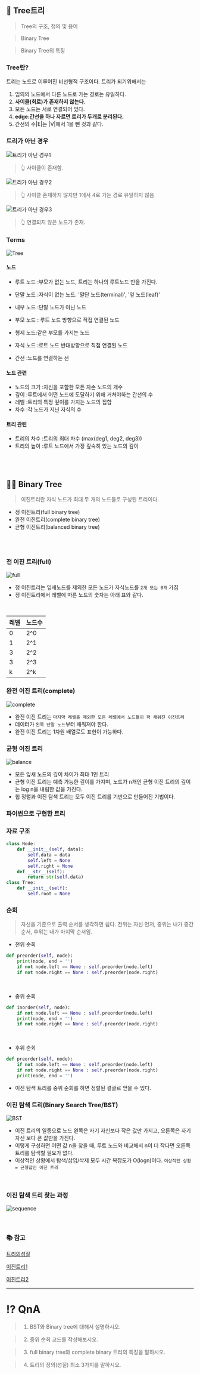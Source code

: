 ## 🌳 Tree트리
> Tree의 구조, 정의 및 용어

> Binary Tree

> Binary Tree의 특징

### Tree란?
트리는 노드로 이루어진 비선형적 구조이다.
트리가 되기위해서는 

1. 임의의 노드에서 다른 노드로 가는 경로는 유일하다.
2. __사이클(회로)가 존재하지 않는다.__
3. 모든 노드는 서로 연결되어 있다.
4. __edge:간선을 하나 자르면 트리가 두개로 분리된다.__
5. 간선의 수|E|는 |V|에서 1을 뺀 것과 같다.

### 트리가 아닌 경우
![트리가 아닌 경우1](img/notTree1.png)

> 👆 사이클이 존재함.

![트리가 아닌 경우2](img/notTree2.png)

> 👆 사이클 존재하지 않지만 1에서 4로 가는 경로 유일하지 않음

![트리가 아닌 경우3](img/notTree3.png)

> 👆 연결되지 않은 노드가 존재.

### Terms
![Tree](img/treeArchitecture.png)

#### 노드
- 루트 노드 :부모가 없는 노드, 트리는 하나의 루트노드 만을 가진다.
- 단말 노드 :자식이 없는 노드. '말단 노드(terminal)', '잎 노드(leaf)'
- 내부 노드 :단말 노드가 아닌 노드
- 부모 노드 : 루트 노드 방향으로 직접 연결된 노드
- 형제 노드:같은 부모를 가지는 노드
- 자식 노드 :로트 노드 반대방향으로 직접 연결된 노드

- 간선 :노드를 연결하는 선


#### 노드 관련 
- 노드의 크기 :자신을 포함한 모든 자손 노드의 개수
- 깊이 :루트에서 어떤 노드에 도달하기 위해 거쳐야하는 간선의 수
- 레벨 :트리의 특정 깊이를 가지는 노드의 집합
- 차수 :각 노드가 지닌 자식의 수

#### 트리 관련
- 트리의 차수 :트리의 최대 차수 (max(deg1, deg2, deg3))
- 트리의 높이 :루트 노드에서 가장 깊숙히 있는 노드의 깊이
<br><br><br><br>
## 🌲🌲 Binary Tree
> 이진트리란 자식 노드가 최대 두 개의 노드들로 구성된 트리이다.
- 정 이진트리(full binary tree)
- 완전 이진트리(complete binary tree)
- 균형 이진트리(balanced binary tree)
<br>
<br>

### 전 이진 트리(full)
![full](img/fullBT.png)
- 정 이진트리는 잎새노드를 제외한 모든 노드가 자식노드를 `2개 또는 0개` 가짐
- 정 이진트리에서 레벨에 따른 노드의 숫자는 아래 표와 같다.
<br>


|레벨|노드수|
|--|-----|
|0|2^0|
|1|2^1|
|3|2^2|
|3|2^3|
|k|2^k|

### 완전 이진 트리(complete)
![complete](img/completeBT.png)
- 완전 이진 트리는 `마지막 레벨을 제외한 모든 레벨에서 노드들이 꽉 채워진 이진트리`
- 데이터가 `왼쪽 단말 노드`부터 채워져야 한다.
- 완전 이진 트리는 1차원 배열로도 표현이 가능하다.

### 균형 이진 트리
![balance](img/balancedBT.png)
- 모든 잎새 노드의 깊이 차이가 최대 1인 트리
- 균형 이진 트리는 예측 가능한 깊이를 가지며, 노드가 n개인 균형 이진 트리의 깊이는 log n을 내림한 값을 가진다.
- 힙 정렬과 이진 탐색 트리는 모두 이진 트리를 기반으로 만들어진 기법이다.

### 파이썬으로 구현한 트리
### 자료 구조
```python
class Node:
    def __init__(self, data):
        self.data = data
        self.left = None
        self.right = None
    def __str__(self):
        return str(self.data)
class Tree:
    def __init__(self):
        self.root = None
```

### 순회
> 자신을 기준으로 출력 순서를 생각하면 쉽다. 전위는 자신 먼저, 중위는 내가 중간 순서, 후위는 내가 마지막 순서임.

- 전위 순회


```python
def preorder(self, node):
    print(node, end = '')
    if not node.left == None : self.preorder(node.left)
    if not node.right == None : self.preorder(node.right)
```
<br>

- 중위 순회

```python
def inorder(self, node):
    if not node.left == None : self.preorder(node.left)
    print(node, end = '')
    if not node.right == None : self.preorder(node.right)
```
<br>

- 후위 순회

```python
def preorder(self, node):
    if not node.left == None : self.preorder(node.left)
    if not node.right == None : self.preorder(node.right)
    print(node, end = '')
```
- 이진 탐색 트리를 중위 순회를 하면 정렬된 결괄르 얻을 수 있다.

### 이진 탐색 트리(Binary Search Tree/BST)
![BST](img/BST.png)
<br>
- 이진 트리의 일종으로 노드 왼쪽은 자기 자신보다 작은 값만 가지고, 오른쪽은 자기 자신 보다 큰 값만을 가진다.
- 이렇게 구성하면 어떤 값 n을 찾을 때, 루트 노드와 비교해서 n이 더 작다면 오른쪽 트리를 탐색할 필요가 없다.
- 이상적인 상황에서 탐색/삽입/삭제 모두 시간 복잡도가 O(logn)이다.
`이상적인 상황 = 균형잡인 이진 트리`
<br>

### 이진 탐색 트리 찾는 과정
![sequence](img/BstSeq.png)
<br><br><br>
### 📚 참고


[트리의성질](https://namu.wiki/w/%ED%8A%B8%EB%A6%AC(%EA%B7%B8%EB%9E%98%ED%94%84))
<br>

[이진트리1](https://smujihoon.tistory.com/153)
<br>

[이진트리2](https://ratsgo.github.io/data%20structure&algorithm/2017/10/21/tree/)

***
# ⁉️ QnA
> 1. BST와 Binary tree에 대해서 설명하시오.

> 2. 중위 순회 코드를 작성해보시오.

> 3. full binary tree와 complete binary 트리의 특징을 말하시오.

> 4. 트리의 정의(성질) 최소 3가지를 말하시오.

<!-- <details>
<summary>BST와 Binary Tree에 대해서 설명하시오</summary>
<div markdown="2">       

이진 탐색 트리는 이진 탐색과 연결리스트를 결합한 자료구조이다. 이진 탐색의 효율적인 탐색 능력과 함께 빈번한 자료 입력과 삭제가 가능하다. 이진 탐색 트리는 왼쪽 트리의 모든 값이 반드시 부모 노드보다 작아야 하고, 반대로 오른쪽은 트리의 모든 값이 부모 노드보다 커야하는 특징이 있다. 이진 탐색 트리의 이상적인 상황에서의 탐색, 삽입, 삭제의 시간복잡도는 O(logn)이다. 보통의 케이스에서 O(height)이 걸린다. 그래서 균형을 맞춰 주기 위해서 AVL Tree를 이용한다.

</div>
</details> -->